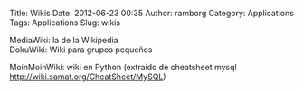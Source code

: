 Title: Wikis
Date: 2012-06-23 00:35
Author: ramborg
Category: Applications
Tags: Applications
Slug: wikis

MediaWiki: la de la Wikipedia  
DokuWiki: Wiki para grupos pequeños

MoinMoinWiki: wiki en Python (extraido de cheatsheet mysql
http://wiki.samat.org/CheatSheet/MySQL)
